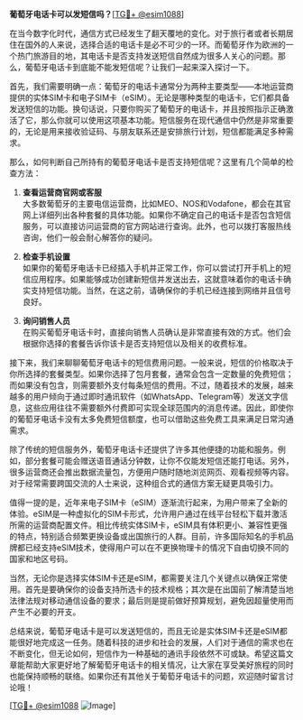 **葡萄牙电话卡可以发短信吗？**[[TG💪+ @esim1088](https://t.me/s/esim1088)]

在当今数字化时代，通信方式已经发生了翻天覆地的变化。对于旅行者或者长期居住在国外的人来说，选择合适的电话卡是必不可少的一环。而葡萄牙作为欧洲的一个热门旅游目的地，其电话卡是否支持发送短信自然成为很多人关心的问题。那么，葡萄牙电话卡到底能不能发短信呢？让我们一起来深入探讨一下。

首先，我们需要明确一点：葡萄牙的电话卡通常分为两种主要类型——本地运营商提供的实体SIM卡和电子SIM卡（eSIM）。无论是哪种类型的电话卡，它们都具备发送短信的功能。换句话说，只要你购买了葡萄牙的电话卡，并且按照指示正确激活了它，那么你就可以使用这项基本功能。短信服务在现代通信中仍然是非常重要的，无论是用来接收验证码、与朋友联系还是安排旅行计划，短信都能满足多种需求。

那么，如何判断自己所持有的葡萄牙电话卡是否支持短信呢？这里有几个简单的检查方法：

1. **查看运营商官网或客服**  
   大多数葡萄牙的主要电信运营商，比如MEO、NOS和Vodafone，都会在其官网上详细列出各种套餐的具体功能。如果你不确定自己的电话卡是否包含短信服务，可以直接访问运营商的官方网站进行查询。此外，也可以拨打客服热线咨询，他们一般会耐心解答你的疑问。

2. **检查手机设置**  
   如果你的葡萄牙电话卡已经插入手机并正常工作，你可以尝试打开手机上的短信应用程序。如果能够成功创建新短信并发送出去，这就意味着你的电话卡确实支持短信功能。当然，在这之前，请确保你的手机已经连接到网络并且信号良好。

3. **询问销售人员**  
   在购买葡萄牙电话卡时，直接向销售人员确认是非常直接有效的方式。他们会根据你选择的套餐告诉你该卡是否支持短信以及相关的收费标准。

接下来，我们来聊聊葡萄牙电话卡的短信费用问题。一般来说，短信的价格取决于你所选择的套餐类型。如果你选择了包月套餐，通常会包含一定数量的免费短信；而如果没有包含，则需要额外支付每条短信的费用。不过，随着技术的发展，越来越多的用户倾向于通过即时通讯软件（如WhatsApp、Telegram等）发送文字信息，这些应用往往不需要额外付费即可实现全球范围内的消息传递。因此，即使你的葡萄牙电话卡没有太多免费短信额度，也可以借助这些免费工具来满足日常沟通需求。

除了传统的短信服务外，葡萄牙电话卡还提供了许多其他便捷的功能和服务。例如，部分套餐可能会赠送语音通话分钟数，让你不仅能发短信还能打电话。另外，很多运营商还会推出数据流量包，方便用户随时随地浏览网页、观看视频等内容。对于经常需要跨国交流的人士来说，这种组合式的通信方案无疑更具吸引力。

值得一提的是，近年来电子SIM卡（eSIM）逐渐流行起来，为用户带来了全新的体验。eSIM是一种虚拟化的SIM卡形式，允许用户通过在线平台轻松下载并激活所需的运营商配置文件。相比传统实体SIM卡，eSIM具有体积更小、兼容性更强的特点，特别适合频繁更换设备或出国旅行的人群。目前，许多国际知名的手机品牌都已经支持eSIM技术，使得用户可以在不更换物理卡的情况下自由切换不同的国家和地区号码。

当然，无论你是选择实体SIM卡还是eSIM，都需要关注几个关键点以确保正常使用。首先是要确保你的设备支持所选卡的技术规格；其次是在出国前了解清楚当地法律法规对移动通信设备的要求；最后则是提前做好预算规划，避免因超量使用而产生不必要的开支。

总结来说，葡萄牙电话卡是可以发送短信的，而且无论是实体SIM卡还是eSIM都能很好地完成这一任务。随着科技的进步和社会的发展，人们对于通信的需求也在不断变化，但无论如何，短信作为一种基础的通讯手段依然不可或缺。希望这篇文章能帮助大家更好地了解葡萄牙电话卡的相关情况，让大家在享受美好旅程的同时也能保持顺畅的联络。如果你还有其他关于葡萄牙电话卡的问题，欢迎随时留言讨论哦！

[[TG💪+ @esim1088](https://t.me/s/esim1088) ![Image](https://i.postimg.cc/4NQfJmqS/Snipaste-2025-05-13-00-14-12.png)]